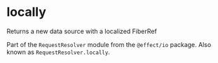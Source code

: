 # locally

Returns a new data source with a localized FiberRef

Part of the `RequestResolver` module from the `@effect/io` package. Also known as `RequestResolver.locally`.
